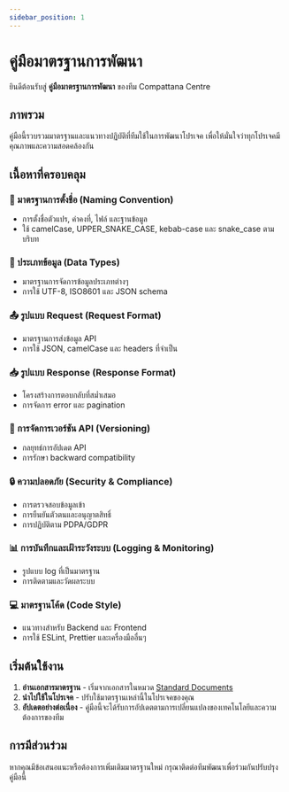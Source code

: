 ```yaml
---
sidebar_position: 1
---
```


# คู่มือมาตรฐานการพัฒนา

ยินดีต้อนรับสู่ **คู่มือมาตรฐานการพัฒนา** ของทีม Compattana Centre

## ภาพรวม

คู่มือนี้รวบรวมมาตรฐานและแนวทางปฏิบัติที่ทีมใช้ในการพัฒนาโปรเจค เพื่อให้มั่นใจว่าทุกโปรเจคมีคุณภาพและความสอดคล้องกัน

## เนื้อหาที่ครอบคลุม

### 📝 มาตรฐานการตั้งชื่อ (Naming Convention)
- การตั้งชื่อตัวแปร, ค่าคงที่, ไฟล์ และฐานข้อมูล
- ใช้ camelCase, UPPER_SNAKE_CASE, kebab-case และ snake_case ตามบริบท

### 🔧 ประเภทข้อมูล (Data Types)
- มาตรฐานการจัดการข้อมูลประเภทต่างๆ
- การใช้ UTF-8, ISO8601 และ JSON schema

### 📤 รูปแบบ Request (Request Format)
- มาตรฐานการส่งข้อมูล API
- การใช้ JSON, camelCase และ headers ที่จำเป็น

### 📥 รูปแบบ Response (Response Format)
- โครงสร้างการตอบกลับที่สม่ำเสมอ
- การจัดการ error และ pagination

### 🔄 การจัดการเวอร์ชัน API (Versioning)
- กลยุทธ์การอัปเดต API
- การรักษา backward compatibility

### 🔒 ความปลอดภัย (Security & Compliance)
- การตรวจสอบข้อมูลเข้า
- การยืนยันตัวตนและอนุญาตสิทธิ์
- การปฏิบัติตาม PDPA/GDPR

### 📊 การบันทึกและเฝ้าระวังระบบ (Logging & Monitoring)
- รูปแบบ log ที่เป็นมาตรฐาน
- การติดตามและวัดผลระบบ

### 💻 มาตรฐานโค้ด (Code Style)
- แนวทางสำหรับ Backend และ Frontend
- การใช้ ESLint, Prettier และเครื่องมืออื่นๆ

## เริ่มต้นใช้งาน

1. **อ่านเอกสารมาตรฐาน** - เริ่มจากเอกสารในหมวด [Standard Documents](/docs/category/standard-documents)
2. **นำไปใช้ในโปรเจค** - ปรับใช้มาตรฐานเหล่านี้ในโปรเจคของคุณ
3. **อัปเดตอย่างต่อเนื่อง** - คู่มือนี้จะได้รับการอัปเดตตามการเปลี่ยนแปลงของเทคโนโลยีและความต้องการของทีม

## การมีส่วนร่วม

หากคุณมีข้อเสนอแนะหรือต้องการเพิ่มเติมมาตรฐานใหม่ กรุณาติดต่อทีมพัฒนาเพื่อร่วมกันปรับปรุงคู่มือนี้
